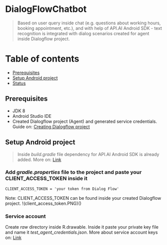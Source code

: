 # DialogFlowChatbot

> Based on user query inside chat (e.g. questions about working hours, booking appointment, etc.), and with help of API.AI Android SDK - text recognition is integrated with dialog scenarios created for agent inside Dialogflow project.

# Table of contents

* [Prerequisites](#Prerequisites)
* [Setup Android project](#Setup)
* [Status](#status)

## Prerequisites
* JDK 8
* Android Studio IDE
* Created Dialogflow project (Agent) and generated service credentials. Guide on: [Creating Dialogflow project](https://cloud.google.com/dialogflow/docs/quick/setup)

## Setup Android project

> Inside _build.gradle_ file dependency for API.AI Android SDK is already added. More on: [Link](https://github.com/dialogflow/dialogflow-android-client)

### Add _gradle.properties_ file to the project and paste your CLIENT_ACCESS_TOKEN inside it 
```
CLIENT_ACCESS_TOKEN = 'your token from Dialog Flow'
```
Note: CLIENT_ACCESS_TOKEN can be found inside your created Dialogflow project.
!(client_access_token.PNG)()
### Service account 
Create _raw_ directory inside R.drawable. Inside it paste your private key file and name it _test_agent_credentials.json_. 
More about service account keys on: [Link](https://cloud.google.com/dialogflow/docs/quick/setup)
